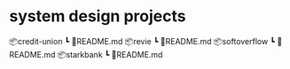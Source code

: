 # system design projects

📦credit-union
 ┗ 📜README.md
📦revie
 ┗ 📜README.md
📦softoverflow
 ┗ 📜README.md
📦starkbank
 ┗ 📜README.md